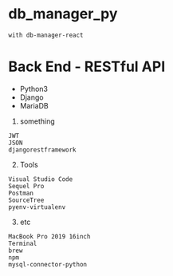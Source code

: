 # db_manager_py
```
with db-manager-react
```
# Back End - RESTful API
- Python3
- Django
- MariaDB
1. something 
  ```
  JWT
  JSON 
  djangorestframework
  ```
2. Tools
  ```
  Visual Studio Code
  Sequel Pro
  Postman 
  SourceTree
  pyenv-virtualenv
  ```
3. etc
  ```
  MacBook Pro 2019 16inch
  Terminal
  brew
  npm
  mysql-connector-python
  ```
